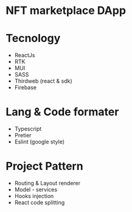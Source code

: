 # NFT marketplace DApp

# Tecnology

-   ReactJs
-   RTK
-   MUI
-   SASS
-   Thirdweb (react & sdk)
-   Firebase

# Lang & Code formater

-   Typescript
-   Pretier
-   Eslint (google style)

# Project Pattern

-   Routing & Layout renderer
-   Model - services
-   Hooks injection
-   React code splitting
